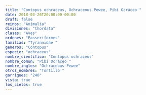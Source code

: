 ```yaml
---
title: "Contopus ochraceus, Ochraceous Pewee, Pibí Ocráceo "
date: 2018-03-26T20:00:00-00:00
draft: false
reinos: "Animalia"
divisiones: "Chordata"
clases: "Aves"
ordenes: "Passeriformes"
familias: "Tyrannidae "
generos: "Contopus"
especie: "ochraceus"
nombre_cientifico: "Contopus ochraceus"
nombre_comun: "Pibí Ocráceo "
nombre_ingles: "Ochraceous Pewee"
otros_nombres: "Tontillo "
garrigues: "240"
vista: true
los_cielos: true
---
```

